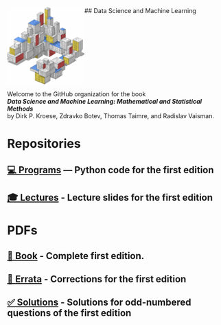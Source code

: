 <img src="46953828.png" alt="DSML" width="180" align="left" />
## Data Science and Machine Learning
<br clear="left" />

Welcome to the GitHub organization for the book  
**_Data Science and Machine Learning: Mathematical and Statistical Methods_**  
by Dirk P. Kroese, Zdravko Botev, Thomas Taimre, and Radislav Vaisman.

# Repositories

## [💻 Programs](https://github.com/DSML-book/Programs) — Python code for the first edition

## [🎓 Lectures](https://github.com/DSML-book/Lectures) - Lecture slides for the first edition



# PDFs

## [📖 Book](https://people.smp.uq.edu.au/DirkKroese/DSML/DSML.pdf) - Complete first edition.

## [🐞 Errata](https://github.com/DSML-book/Errata/blob/master/errata.pdf) - Corrections for the first edition

## [✅ Solutions](https://github.com/DSML-book/Odd-numbered-Solutions/blob/master/solutions_odd.pdf) - Solutions for odd-numbered questions of the first edition
